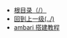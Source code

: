 * [根目录（/）](/README)
* [回到上一级(../)](docs/BigData/README.md)
* [ambari 搭建教程](BigData/amabri/ambari.md)

